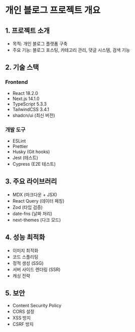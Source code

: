 # 개인 블로그 프로젝트 개요

## 1. 프로젝트 소개
- 목적: 개인 블로그 플랫폼 구축
- 주요 기능: 블로그 포스팅, 카테고리 관리, 댓글 시스템, 검색 기능

## 2. 기술 스택
### Frontend
- React 18.2.0
- Next.js 14.1.0
- TypeScript 5.3.3
- TailwindCSS 3.4.1
- shadcn/ui (최신 버전)

### 개발 도구
- ESLint
- Prettier
- Husky (Git hooks)
- Jest (테스트)
- Cypress (E2E 테스트)

## 3. 주요 라이브러리
- MDX (마크다운 + JSX)
- React Query (데이터 페칭)
- Zod (타입 검증)
- date-fns (날짜 처리)
- next-themes (다크 모드)

## 4. 성능 최적화
- 이미지 최적화
- 코드 스플리팅
- 정적 생성 (SSG)
- 서버 사이드 렌더링 (SSR)
- 캐싱 전략

## 5. 보안
- Content Security Policy
- CORS 설정
- XSS 방지
- CSRF 방지 
